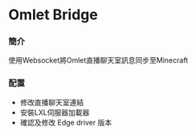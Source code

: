 # Omlet Bridge

### 簡介

使用Websocket將Omlet直播聊天室訊息同步至Minecraft

### 配置

- 修改直播聊天室連結
- 安裝LXL伺服器加載器
- 確認及修改 Edge driver 版本